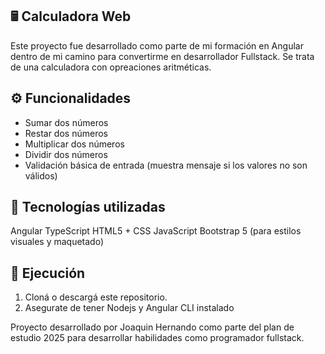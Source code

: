 ## 🖩 Calculadora Web
Este proyecto fue desarrollado como parte de mi formación en Angular dentro de mi camino para convertirme en desarrollador Fullstack. Se trata de una calculadora con opreaciones aritméticas.

## ⚙️ Funcionalidades
- Sumar dos números
- Restar dos números
- Multiplicar dos números
- Dividir dos números
- Validación básica de entrada (muestra mensaje si los valores no son válidos)

## 🧠 Tecnologías utilizadas
Angular
TypeScript
HTML5 + CSS
JavaScript
Bootstrap 5 (para estilos visuales y maquetado)

## 🧪 Ejecución
1. Cloná o descargá este repositorio.
2. Asegurate de tener Nodejs y Angular CLI instalado

Proyecto desarrollado por Joaquin Hernando como parte del plan de estudio 2025 para desarrollar habilidades como programador fullstack.
